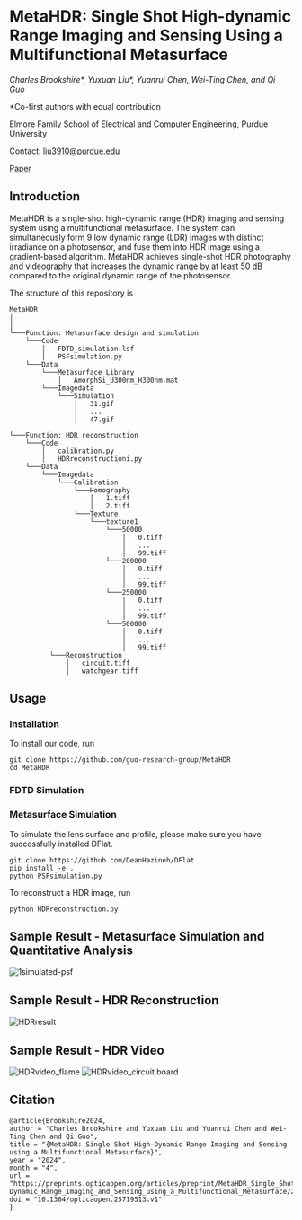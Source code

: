 # MetaHDR: Single Shot High-dynamic Range Imaging and Sensing Using a Multifunctional Metasurface

_Charles Brookshire*, Yuxuan Liu*, Yuanrui Chen, Wei-Ting Chen, and Qi Guo_

*Co-first authors with equal contribution

Elmore Family School of Electrical and Computer Engineering, Purdue University

Contact: liu3910@purdue.edu


[Paper](https://preprints.opticaopen.org/articles/preprint/MetaHDR_Single_Shot_High-Dynamic_Range_Imaging_and_Sensing_using_a_Multifunctional_Metasurface/25719513)
## Introduction

MetaHDR is a single-shot high-dynamic range (HDR) imaging and sensing system using a multifunctional metasurface. The system can simultaneously form 9 low dynamic range (LDR) images with distinct irradiance on a photosensor, and fuse them into HDR image using a gradient-based algorithm. MetaHDR achieves single-shot HDR photography and videography that increases the dynamic range by at least 50 dB compared to the original dynamic range of the photosensor. 

The structure of this repository is 
```
MetaHDR
│   
│
└───Function: Metasurface design and simulation
    └───Code
        │   FDTD_simulation.lsf
        │   PSFsimulation.py
    └───Data
        └───Metasurface_Library
            │   AmorphSi_U300nm_H300nm.mat
        └───Imagedata
            └───Simulation
                │   31.gif
                │   ...
                │   47.gif

└───Function: HDR reconstruction
    └───Code
        │   calibration.py
        │   HDRreconstructioni.py
    └───Data
        └───Imagedata
            └───Calibration
                └───Homography
                    │   1.tiff
                    │   2.tiff
                └───Texture
                    └───texture1
                        └───50000
                            │   0.tiff
                            │   ...
                            │   99.tiff
                        └───200000
                            │   0.tiff
                            │   ...
                            │   99.tiff
                        └───250000
                            │   0.tiff
                            │   ...
                            │   99.tiff
                        └───500000
                            │   0.tiff
                            │   ...
                            │   99.tiff
          └───Reconstruction
              │   circuit.tiff
              │   watchgear.tiff

```

## Usage

### Installation
To install our code, run
```
git clone https://github.com/guo-research-group/MetaHDR
cd MetaHDR
```

### FDTD Simulation


### Metasurface Simulation
To simulate the lens surface and profile, please make sure you have successfully installed DFlat.
```
git clone https://github.com/DeanHazineh/DFlat
pip install -e .
python PSFsimulation.py
```

To reconstruct a HDR image, run
```
python HDRreconstruction.py
```

## Sample Result - Metasurface Simulation and Quantitative Analysis
![1simulated-psf](https://github.com/guo-research-group/MetaHDR/assets/149278360/b3d081ad-9d83-46e5-bc8f-2b9802e58381)


## Sample Result - HDR Reconstruction
![HDRresult](https://github.com/guo-research-group/MetaHDR/assets/149278360/c1f71577-c50d-4244-bd54-44890925c64b)

## Sample Result - HDR Video
![HDRvideo_flame](https://github.com/guo-research-group/MetaHDR/assets/149278360/1f8b50e5-17e8-4ec4-984c-9f062150709a)
![HDRvideo_circuit board](https://github.com/guo-research-group/MetaHDR/assets/149278360/89707636-ac4c-49ab-838b-049d5df8a25d)


## Citation
```
@article{Brookshire2024,
author = "Charles Brookshire and Yuxuan Liu and Yuanrui Chen and Wei-Ting Chen and Qi Guo",
title = "{MetaHDR: Single Shot High-Dynamic Range Imaging and Sensing using a Multifunctional Metasurface}",
year = "2024",
month = "4",
url = "https://preprints.opticaopen.org/articles/preprint/MetaHDR_Single_Shot_High-Dynamic_Range_Imaging_and_Sensing_using_a_Multifunctional_Metasurface/25719513",
doi = "10.1364/opticaopen.25719513.v1"
}
```
